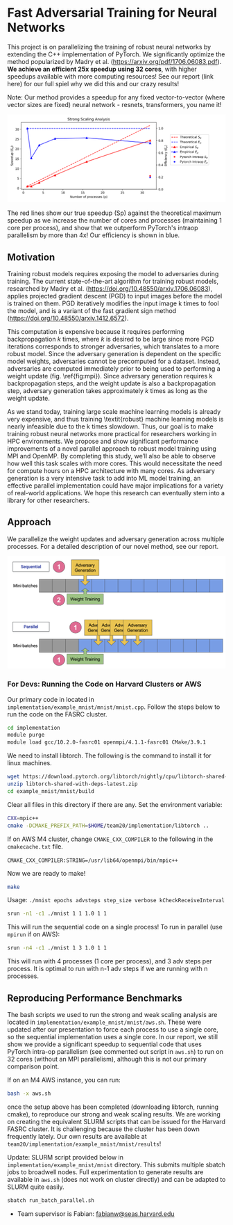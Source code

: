# Fast Adversarial Training for Neural Networks

This project is on parallelizing the training of robust neural networks by extending the C++ implementation of PyTorch. We significantly optimize the method popularized by Madry et al. (https://arxiv.org/pdf/1706.06083.pdf). **We achieve an efficient 25x speedup using 32 cores**, with higher speedups available with more computing resources! See our report (link here) for our full spiel why we did this and our crazy results!

Note: Our method provides a speedup for any fixed vector-to-vector (where vector sizes are fixed) neural network - resnets, transformers, you name it!

![25x Speedup](figures/speedup_analysis.png)

The red lines show our true speedup (Sp) against the theoretical maximum speedup as we increase the number of cores and processes (maintaining 1 core per process), and show that we outperform PyTorch's intraop parallelism by more than 4x! Our efficiency is shown in blue.

## Motivation

Training robust models requires exposing the model to adversaries during training. The current state-of-the-art algorithm for training robust models, researched by Madry et al. (https://doi.org/10.48550/arxiv.1706.06083), applies projected gradient descent (PGD) to input images before the model is trained on them. PGD iteratively modifies the input image k times to fool the model, and is a variant of the fast gradient sign method (https://doi.org/10.48550/arxiv.1412.6572).
  
This computation is expensive because it requires performing backpropagation $k$ times, where $k$ is desired to be large since more PGD iterations corresponds to stronger adversaries, which translates to a more robust model. Since the adversary generation is dependent on the specific model weights, adversaries cannot be precomputed for a dataset. Instead, adversaries are computed immediately prior to being used to performing a weight update (fig. \ref{fig:mpi}). Since adversary generation requires k backpropagation steps, and the weight update is also a backpropagation step, adversary generation  takes approximately $k$ times as long as the weight update.
  
As we stand today, training large scale machine learning models is already very expensive, and thus training \textit{robust} machine learning models is nearly infeasible due to the k times slowdown. Thus, our goal is to make training robust neural networks more practical for researchers working in HPC environments. We propose and show significant performance improvements of a novel parallel approach to robust model training using MPI and OpenMP. By completing this study, we’ll also be able to observe how well this task scales with more cores. This would necessitate the need for compute hours on a HPC architecture with many cores. As adversary generation is a very intensive task to add into ML model training, an effective parallel implementation could have major implications for a variety of real-world applications. We hope this research can eventually stem into a library for other researchers.
  
## Approach

We parallelize the weight updates and adversary generation across multiple processes. For a detailed description of our novel method, see our report.

![25x Speedup](figures/mpi.png)

### For Devs: Running the Code on Harvard Clusters or AWS

Our primary code in located in `implementation/example_mnist/mnist/mnist.cpp`. Follow
the steps below to run the code on the FASRC cluster.

```bash
cd implementation
module purge
module load gcc/10.2.0-fasrc01 openmpi/4.1.1-fasrc01 CMake/3.9.1
```

We need to install libtorch. The following is the command to install it for linux machines.

```bash
wget https://download.pytorch.org/libtorch/nightly/cpu/libtorch-shared-with-deps-latest.zip
unzip libtorch-shared-with-deps-latest.zip
cd example_mnist/mnist/build
```

Clear all files in this directory if there are any. Set the environment variable:

```bash
CXX=mpic++
cmake -DCMAKE_PREFIX_PATH=$HOME/team20/implementation/libtorch ..
```

If on AWS M4 cluster, change `CMAKE_CXX_COMPILER` to the following in the 
`cmakecache.txt` file.

``CMAKE_CXX_COMPILER:STRING=/usr/lib64/openmpi/bin/mpic++``

Now we are ready to make!

```bash
make
```

Usage: `./mnist epochs advsteps step_size verbose kCheckReceiveInterval`

```bash
srun -n1 -c1 ./mnist 1 1 1.0 1 1
```

This will run the sequential code on a single process! To run in parallel
(use `mpirun` if on AWS):

```bash
srun -n4 -c1 ./mnist 1 3 1.0 1 1
```

This will run with 4 processes (1 core per process), and 3 adv steps per process. It is optimal
to run with n-1 adv steps if we are running with n processes.

## Reproducing Performance Benchmarks

The bash scripts we used to run the strong and weak scaling analysis 
are located in `implementation/example_mnist/mnist/aws.sh`. These were updated
after our presentation to force each process to use a single core, so the 
sequential implementation uses a single core. In our report, we still show we 
provide a significant speedup to sequential code that uses PyTorch intra-op
parallelism (see commented out script in `aws.sh`) to run on 32 cores 
(without an MPI parallelism), although this is not our primary comparison point.

If on an M4 AWS instance, you can run:

```bash
bash -x aws.sh
```

once the setup above has been completed (downloading libtorch, running cmake),
to reproduce our strong and weak scaling results. We are working on creating the 
equivalent SLURM scripts that can be issued for the Harvard FASRC cluster. It is 
challenging because the cluster has been down frequently lately. Our own results are
available at `team20/implementation/example_mnist/mnist/results`!

Update: SLURM script provided below in `implementation/example_mnist/mnist` directory. 
This submits multiple sbatch jobs to broadwell nodes. Full experimentation to generate
results are available in `aws.sh` (does not work on cluster directly) and can be adapted 
to SLURM quite easily.
```bash
sbatch run_batch_parallel.sh
```

* Team supervisor is Fabian: fabianw@seas.harvard.edu
